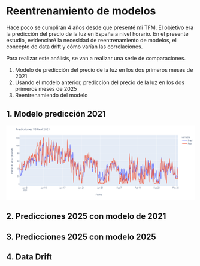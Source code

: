 # Reentrenamiento de modelos
Hace poco se cumplirán 4 años desde que presenté mi TFM. El objetivo era la predicción del precio de la luz en España a nivel horario. En el presente estudio, evidenciaré la necesidad de reentrenamiento de modelos, el concepto de data drift y cómo varían las correlaciones.

Para realizar este análisis, se van a realizar una serie de comparaciones.
1. Modelo de predicción del precio de la luz en los dos primeros meses de 2021
2. Usando el modelo anterior, predicción del precio de la luz en los dos primeros meses de 2025
3. Reentrenamiendo del modelo

## 1. Modelo predicción 2021

![alt text](https://github.com/caralosal/TFM-Big-Data-Business-Analytics/blob/master/Reentrenamiento_2025/grafico_2021.png?raw=true)


## 2. Predicciones 2025 con modelo de 2021

## 3. Predicciones 2025 con modelo 2025

## 4. Data Drift